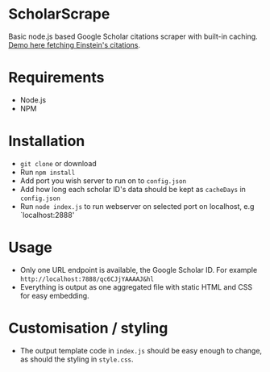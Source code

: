 # ScholarScrape

Basic node.js based Google Scholar citations scraper with built-in caching. [Demo here fetching Einstein's citations](https://scholarscrape.octophindigital.com/qc6CJjYAAAAJ&hl=en).

# Requirements

* Node.js
* NPM

# Installation

* `git clone` or download
* Run `npm install`
* Add port you wish server to run on to `config.json`
* Add how long each scholar ID's data should be kept as `cacheDays` in `config.json`
* Run `node index.js` to run webserver on selected port on localhost, e.g `localhost:2888'

# Usage

* Only one URL endpoint is available, the Google Scholar ID. For example `http://localhost:7888/qc6CJjYAAAAJ&hl`
* Everything is output as one aggregated file with static HTML and CSS for easy embedding.

# Customisation / styling

* The output template code in `index.js` should be easy enough to change, as should the styling in `style.css`.
